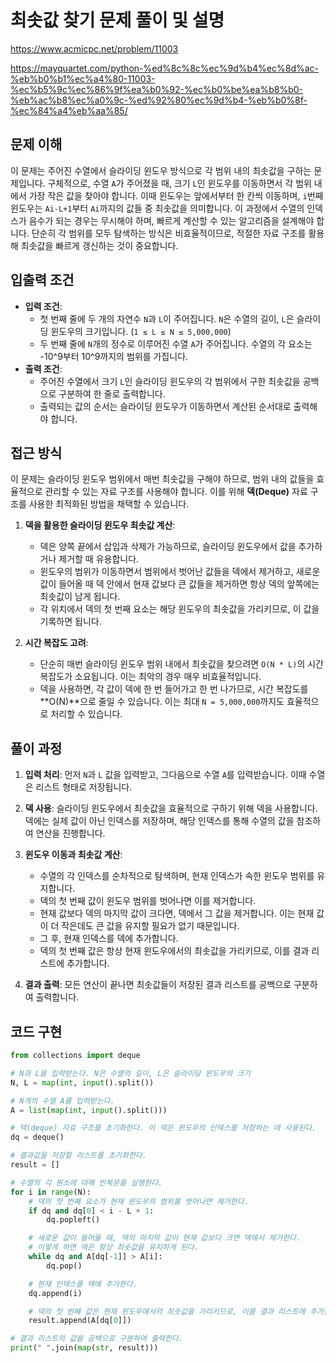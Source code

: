 # 최솟값 찾기 문제 풀이 및 설명

https://www.acmicpc.net/problem/11003

https://mayquartet.com/python-%ed%8c%8c%ec%9d%b4%ec%8d%ac-%eb%b0%b1%ec%a4%80-11003-%ec%b5%9c%ec%86%9f%ea%b0%92-%ec%b0%be%ea%b8%b0-%eb%ac%b8%ec%a0%9c-%ed%92%80%ec%9d%b4-%eb%b0%8f-%ec%84%a4%eb%aa%85/

## 문제 이해

이 문제는 주어진 수열에서 슬라이딩 윈도우 방식으로 각 범위 내의 최솟값을 구하는 문제입니다. 구체적으로, 수열 `A`가 주어졌을 때, 크기 `L`인 윈도우를 이동하면서 각 범위 내에서 가장 작은 값을 찾아야 합니다. 이때 윈도우는 앞에서부터 한 칸씩 이동하며, `i`번째 윈도우는 `Ai-L+1`부터 `Ai`까지의 값들 중 최솟값을 의미합니다. 이 과정에서 수열의 인덱스가 음수가 되는 경우는 무시해야 하며, 빠르게 계산할 수 있는 알고리즘을 설계해야 합니다. 단순히 각 범위를 모두 탐색하는 방식은 비효율적이므로, 적절한 자료 구조를 활용해 최솟값을 빠르게 갱신하는 것이 중요합니다.

## 입출력 조건

- **입력 조건**:
  - 첫 번째 줄에 두 개의 자연수 `N`과 `L`이 주어집니다. `N`은 수열의 길이, `L`은 슬라이딩 윈도우의 크기입니다. (`1 ≤ L ≤ N ≤ 5,000,000`)
  - 두 번째 줄에 `N`개의 정수로 이루어진 수열 `A`가 주어집니다. 수열의 각 요소는 -10^9부터 10^9까지의 범위를 가집니다.
- **출력 조건**:
  - 주어진 수열에서 크기 `L`인 슬라이딩 윈도우의 각 범위에서 구한 최솟값을 공백으로 구분하여 한 줄로 출력합니다.
  - 출력되는 값의 순서는 슬라이딩 윈도우가 이동하면서 계산된 순서대로 출력해야 합니다.

## 접근 방식

이 문제는 슬라이딩 윈도우 범위에서 매번 최솟값을 구해야 하므로, 범위 내의 값들을 효율적으로 관리할 수 있는 자료 구조를 사용해야 합니다. 이를 위해 **덱(Deque)** 자료 구조를 사용한 최적화된 방법을 채택할 수 있습니다.

1. **덱을 활용한 슬라이딩 윈도우 최솟값 계산**:

   - 덱은 양쪽 끝에서 삽입과 삭제가 가능하므로, 슬라이딩 윈도우에서 값을 추가하거나 제거할 때 유용합니다.
   - 윈도우의 범위가 이동하면서 범위에서 벗어난 값들을 덱에서 제거하고, 새로운 값이 들어올 때 덱 안에서 현재 값보다 큰 값들을 제거하면 항상 덱의 앞쪽에는 최솟값이 남게 됩니다.
   - 각 위치에서 덱의 첫 번째 요소는 해당 윈도우의 최솟값을 가리키므로, 이 값을 기록하면 됩니다.

2. **시간 복잡도 고려**:
   - 단순히 매번 슬라이딩 윈도우 범위 내에서 최솟값을 찾으려면 `O(N * L)`의 시간 복잡도가 소요됩니다. 이는 최악의 경우 매우 비효율적입니다.
   - 덱을 사용하면, 각 값이 덱에 한 번 들어가고 한 번 나가므로, 시간 복잡도를 **O(N)**으로 줄일 수 있습니다. 이는 최대 `N = 5,000,000`까지도 효율적으로 처리할 수 있습니다.

## 풀이 과정

1. **입력 처리**: 먼저 `N`과 `L` 값을 입력받고, 그다음으로 수열 `A`를 입력받습니다. 이때 수열은 리스트 형태로 저장됩니다.
2. **덱 사용**: 슬라이딩 윈도우에서 최솟값을 효율적으로 구하기 위해 덱을 사용합니다. 덱에는 실제 값이 아닌 인덱스를 저장하며, 해당 인덱스를 통해 수열의 값을 참조하여 연산을 진행합니다.
3. **윈도우 이동과 최솟값 계산**:

   - 수열의 각 인덱스를 순차적으로 탐색하며, 현재 인덱스가 속한 윈도우 범위를 유지합니다.
   - 덱의 첫 번째 값이 윈도우 범위를 벗어나면 이를 제거합니다.
   - 현재 값보다 덱의 마지막 값이 크다면, 덱에서 그 값을 제거합니다. 이는 현재 값이 더 작은데도 큰 값을 유지할 필요가 없기 때문입니다.
   - 그 후, 현재 인덱스를 덱에 추가합니다.
   - 덱의 첫 번째 값은 항상 현재 윈도우에서의 최솟값을 가리키므로, 이를 결과 리스트에 추가합니다.

4. **결과 출력**: 모든 연산이 끝나면 최솟값들이 저장된 결과 리스트를 공백으로 구분하여 출력합니다.

## 코드 구현

```python
from collections import deque

# N과 L을 입력받는다. N은 수열의 길이, L은 슬라이딩 윈도우의 크기
N, L = map(int, input().split())

# N개의 수열 A를 입력받는다.
A = list(map(int, input().split()))

# 덱(deque) 자료 구조를 초기화한다. 이 덱은 윈도우의 인덱스를 저장하는 데 사용된다.
dq = deque()

# 결과값을 저장할 리스트를 초기화한다.
result = []

# 수열의 각 원소에 대해 반복문을 실행한다.
for i in range(N):
    # 덱의 첫 번째 요소가 현재 윈도우의 범위를 벗어나면 제거한다.
    if dq and dq[0] < i - L + 1:
        dq.popleft()

    # 새로운 값이 들어올 때, 덱의 마지막 값이 현재 값보다 크면 덱에서 제거한다.
    # 이렇게 하면 덱은 항상 최솟값을 유지하게 된다.
    while dq and A[dq[-1]] > A[i]:
        dq.pop()

    # 현재 인덱스를 덱에 추가한다.
    dq.append(i)

    # 덱의 첫 번째 값은 현재 윈도우에서의 최솟값을 가리키므로, 이를 결과 리스트에 추가한다.
    result.append(A[dq[0]])

# 결과 리스트의 값을 공백으로 구분하여 출력한다.
print(" ".join(map(str, result)))
```
